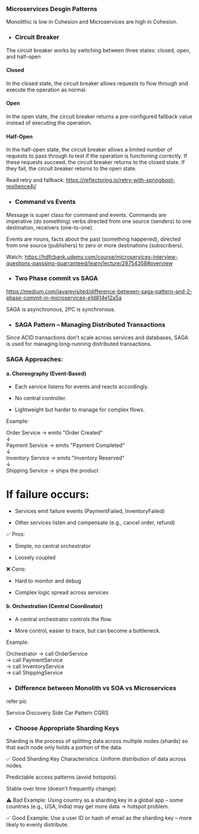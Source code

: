 ### Microservices Desgin Patterns

Monolithic is low in Cohesion and Microservices are high in Cohesion.


* ### Circuit Breaker

The circuit breaker works by switching between three states: closed, open, and half-open

#### Closed
In the closed state, the circuit breaker allows requests to flow through and execute the operation as normal.

#### Open
In the open state, the circuit breaker returns a pre-configured fallback value instead of executing the operation.

#### Half-Open
In the half-open state, the circuit breaker allows a limited number of requests to pass through to test if the operation is functioning correctly. If these requests succeed, the circuit breaker returns to the closed state. If they fail, the circuit breaker returns to the open state.

Read retry and fallback: https://reflectoring.io/retry-with-springboot-resilience4j/

* ### Command vs Events
Message is super class for command and events.
Commands are imperative (do something) verbs directed from one source (senders) to one destination, receivers (one-to-one).

Events are nouns, facts about the past (something happened), directed from one source (publishers) to zero or more destinations (subscribers).

Watch: https://hdfcbank.udemy.com/course/microservices-interview-questions-passsing-guarranteed/learn/lecture/28754358#overview

* ### Two Phase commit vs SAGA

https://medium.com/javarevisited/difference-between-saga-pattern-and-2-phase-commit-in-microservices-e1d814e12a5a

SAGA is asynchronous, 2PC is synchronous.

* ### SAGA Pattern – Managing Distributed Transactions
Since ACID transactions don’t scale across services and databases, SAGA is used for managing long-running distributed transactions.

### SAGA Approaches:
#### a. Choreography (Event-Based)
- Each service listens for events and reacts accordingly.

- No central controller.

- Lightweight but harder to manage for complex flows.

Example:

Order Service → emits "Order Created"  
↓  
Payment Service → emits "Payment Completed"  
↓  
Inventory Service → emits "Inventory Reserved"  
↓  
Shipping Service → ships the product

# If failure occurs:
- Services emit failure events (PaymentFailed, InventoryFailed)

- Other services listen and compensate (e.g., cancel order, refund)

✅ Pros:
- Simple, no central orchestrator

- Loosely coupled

❌ Cons:
- Hard to monitor and debug

- Complex logic spread across services
  
#### b. Orchestration (Central Coordinator)
- A central orchestrator controls the flow.

- More control, easier to trace, but can become a bottleneck.

Example:  

Orchestrator → call OrderService  
             → call PaymentService  
             → call InventoryService  
             → call ShippingService  

* ### Difference between Monolith vs SOA vs Microservices
refer pic

Service Discovery
Side Car Pattern
CQRS

* ### Choose Appropriate Sharding Keys
Sharding is the process of splitting data across multiple nodes (shards) so that each node only holds a portion of the data.

✅ Good Sharding Key Characteristics:
Uniform distribution of data across nodes.

Predictable access patterns (avoid hotspots).

Stable over time (doesn't frequently change).

⚠️ Bad Example:
Using country as a sharding key in a global app – some countries (e.g., USA, India) may get more data → hotspot problem.

✅ Good Example:
Use a user ID or hash of email as the sharding key – more likely to evenly distribute.
